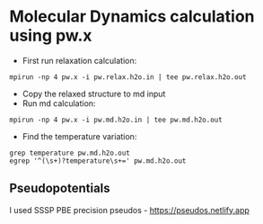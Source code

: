 # Molecular Dynamics calculation using pw.x

- First run relaxation calculation:
```console
mpirun -np 4 pw.x -i pw.relax.h2o.in | tee pw.relax.h2o.out
```

- Copy the relaxed structure to md input
- Run md calculation:
```console
mpirun -np 4 pw.x -i pw.md.h2o.in | tee pw.md.h2o.out
```

- Find the temperature variation:

```console
grep temperature pw.md.h2o.out
egrep '^(\s+)?temperature\s+=' pw.md.h2o.out
```

## Pseudopotentials

I used SSSP PBE precision pseudos - https://pseudos.netlify.app
